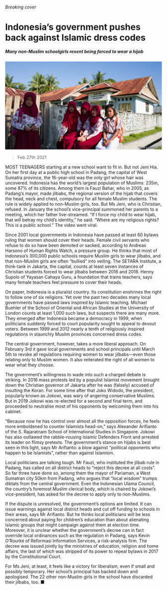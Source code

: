 ###### Breaking cover

# Indonesia’s government pushes back against Islamic dress codes 

##### Many non-Muslim schoolgirls resent being forced to wear a hijab 

![image](images/20210227_ASP003_0.jpg) 

> Feb 27th 2021 


MOST TEENAGERS starting at a new school want to fit in. But not Jeni Hia. On her first day at a public high school in Padang, the capital of West Sumatra province, the 16-year-old was the only girl whose hair was uncovered. Indonesia has the world’s largest population of Muslims: 235m, some 87% of its citizens. Among them is Fauzi Bahar, who in 2005, as Padang’s mayor, made jilbabs, the regional version of the hijab that covers the head, neck and chest, compulsory for all female Muslim students. The rule is widely applied to non-Muslim girls, too. But Ms Jeni, who is Christian, refused. In January the school’s vice-principal summoned her parents to a meeting, which her father live-streamed. “If I force my child to wear hijab, that will betray my child’s identity,” he said. “Where are my religious rights? This is a public school.” The video went viral.


Since 2001 local governments in Indonesia have passed at least 60 bylaws ruling that women should cover their heads. Female civil servants who refuse to do so have been demoted or sacked, according to Andreas Harsono of Human Rights Watch, a pressure group. He thinks that most of Indonesia’s 300,000 public schools require Muslim girls to wear jilbabs, and that non-Muslim girls are often “bullied” into veiling. The SETARA Institute, a think-tank in Jakarta, the capital, counts at least seven instances of Christian students forced to wear jilbabs between 2016 and 2018. Henny Supolo of Yayasan Cahaya Guru, a foundation that trains teachers, says many female teachers feel pressure to cover their heads.



On paper, Indonesia is a pluralist country. Its constitution enshrines the right to follow one of six religions. Yet over the past two decades many local governments have passed laws inspired by Islamic teaching. Michael Buehler of the School of Oriental and African Studies at the University of London counts at least 1,000 such laws, but suspects there are many more. They emerged after Indonesia became a democracy in 1999, when politicians suddenly forced to court popularity sought to appeal to devout voters. Between 1999 and 2012 nearly a tenth of religiously inspired regulations in staunchly Muslim provinces concerned dress codes.


The central government, however, takes a more liberal approach. On February 3rd it gave local governments and school principals until March 5th to revoke all regulations requiring women to wear jilbabs—even those relating only to Muslim women. It also reiterated the right of all women to wear what they choose.


The government’s willingness to wade into such a charged debate is striking. In 2016 mass protests led by a populist Islamist movement brought down the Christian governor of Jakarta after he was (falsely) accused of insulting the Koran. For some time after that Joko Widodo, the president, popularly known as Jokowi, was wary of angering conservative Muslims. But in 2019 Jokowi was re-elected for a second and final term, and proceeded to neutralise most of his opponents by welcoming them into his cabinet.


“Because now he has control over almost all the opposition forces, he feels more emboldened to counter Islamists head-on,” says Alexander Arifianto of the S. Rajaratnam School of International Studies in Singapore. Jokowi has also outlawed the rabble-rousing Islamic Defenders Front and arrested its leader on flimsy pretexts. The government’s stance on hijabs is best seen in this light, says Mr Arifianto: a blow against “political opponents who happen to be Islamists”, rather than against Islamism.


Local politicians are talking tough. Mr Fauzi, who instituted the jilbab rule in Padang, has called on all district heads to “reject this decree at all costs”. So far three have done so, among them the mayor of Pariaman, a West Sumatran city 50km from Padang, who argues that “local wisdom” trumps diktats from the central government. Even the Indonesian Ulama Council, the country’s foremost Muslim clerical body, which is chaired by Jokowi’s vice-president, has asked for the decree to apply only to non-Muslims.


If the dispute is unresolved, the government’s options are limited. It can issue warnings against local district heads and cut off funding to schools in their areas, says Mr Arifianto. But he thinks local politicians will be less concerned about paying for children’s education than about alienating Islamic groups that might campaign against them at election time. Moreover, it is unclear whether the government’s decree can in fact override local ordinances such as the regulation in Padang, says Kevin O’Rourke of Reformasi Information Services, a risk-analysis firm. The decree was issued jointly by the ministries of education, religion and home affairs, the last of which was stripped of its power to repeal bylaws in 2017 by the Constitutional Court.


For Ms Jeni, at least, it feels like a victory for liberalism, even if small and possibly temporary. Her school’s principal has backed down and apologised. The 22 other non-Muslim girls in the school have discarded their jilbabs, too. ■

